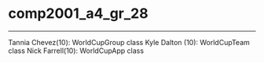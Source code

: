 # comp2001_a4_gr_28
------------------------------------------------------------------------
Tannia Chevez(10): WorldCupGroup class
Kyle Dalton (10): WorldCupTeam class
Nick Farrell(10): WorldCupApp class
